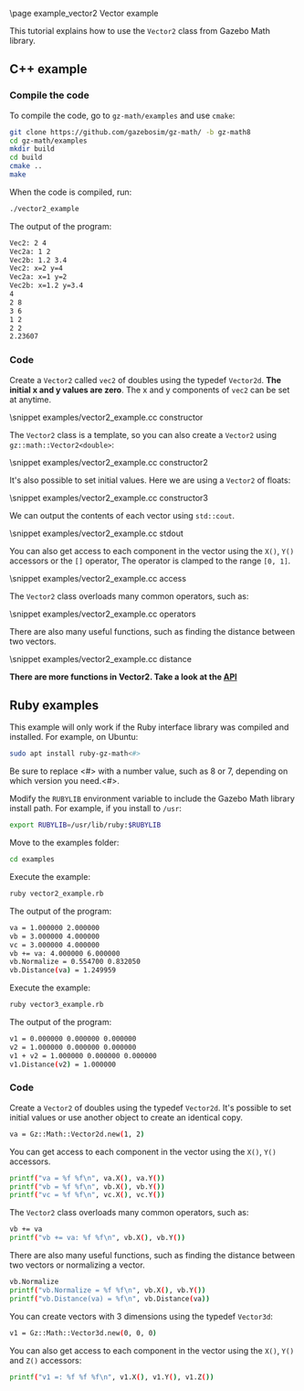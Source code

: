 \page example_vector2 Vector example

This tutorial explains how to use the `Vector2` class from Gazebo Math library.

## C++ example

### Compile the code

To compile the code, go to `gz-math/examples` and use `cmake`:

```bash
git clone https://github.com/gazebosim/gz-math/ -b gz-math8
cd gz-math/examples
mkdir build
cd build
cmake ..
make
```

When the code is compiled, run:

```bash
./vector2_example
```

The output of the program:

```bash
Vec2: 2 4
Vec2a: 1 2
Vec2b: 1.2 3.4
Vec2: x=2 y=4
Vec2a: x=1 y=2
Vec2b: x=1.2 y=3.4
4
2 8
3 6
1 2
2 2
2.23607
```

### Code

Create a `Vector2` called `vec2` of doubles using the typedef `Vector2d`. **The initial x and y values are zero**. The x and y components of `vec2` can be set at anytime.

\snippet examples/vector2_example.cc constructor


The `Vector2` class is a template, so you can also create a `Vector2` using `gz::math::Vector2<double>`:

\snippet examples/vector2_example.cc constructor2

It's also possible to set initial values. Here we are using a `Vector2` of floats:

\snippet examples/vector2_example.cc constructor3

We can output the contents of each vector using `std::cout`.

\snippet examples/vector2_example.cc stdout

You can also get access to each component in the vector using the `X()`, `Y()` accessors or the `[]` operator, The operator is clamped to the range `[0, 1]`.

\snippet examples/vector2_example.cc access

The `Vector2` class overloads many common operators, such as:

\snippet examples/vector2_example.cc operators

There are also many useful functions, such as finding the distance between two vectors.

\snippet examples/vector2_example.cc distance

**There are more functions in Vector2. Take a look at the [API](https://gazebosim.org/libs/math)**

## Ruby examples

This example will only work if the Ruby interface library was compiled and installed. For example,
on Ubuntu:

```bash
sudo apt install ruby-gz-math<#>
```

Be sure to replace <#> with a number value, such as 8 or 7, depending on which version you need.<#>.

Modify the `RUBYLIB` environment variable to include the Gazebo Math library install path. For example, if you install to `/usr`:

```bash
export RUBYLIB=/usr/lib/ruby:$RUBYLIB
```

Move to the examples folder:

```bash
cd examples
```

Execute the example:

```bash
ruby vector2_example.rb
```

The output of the program:

```bash
va = 1.000000 2.000000
vb = 3.000000 4.000000
vc = 3.000000 4.000000
vb += va: 4.000000 6.000000
vb.Normalize = 0.554700 0.832050
vb.Distance(va) = 1.249959
```

Execute the example:

```bash
ruby vector3_example.rb
```

The output of the program:

```bash
v1 = 0.000000 0.000000 0.000000
v2 = 1.000000 0.000000 0.000000
v1 + v2 = 1.000000 0.000000 0.000000
v1.Distance(v2) = 1.000000
```

### Code

Create a `Vector2` of doubles using the typedef `Vector2d`. It's possible to set initial values or use another object to create an identical copy.

```bash
va = Gz::Math::Vector2d.new(1, 2)
```

You can get access to each component in the vector using the `X()`, `Y()` accessors.

```bash
printf("va = %f %f\n", va.X(), va.Y())
printf("vb = %f %f\n", vb.X(), vb.Y())
printf("vc = %f %f\n", vc.X(), vc.Y())
```

The `Vector2` class overloads many common operators, such as:

```bash
vb += va
printf("vb += va: %f %f\n", vb.X(), vb.Y())
```

There are also many useful functions, such as finding the distance between two vectors or normalizing a vector.

```bash
vb.Normalize
printf("vb.Normalize = %f %f\n", vb.X(), vb.Y())
printf("vb.Distance(va) = %f\n", vb.Distance(va))
```

You can create vectors with 3 dimensions using the typedef `Vector3d`:

```bash
v1 = Gz::Math::Vector3d.new(0, 0, 0)
```

You can also get access to each component in the vector using the `X()`, `Y()` and `Z()` accessors:

```bash
printf("v1 =: %f %f %f\n", v1.X(), v1.Y(), v1.Z())
```
